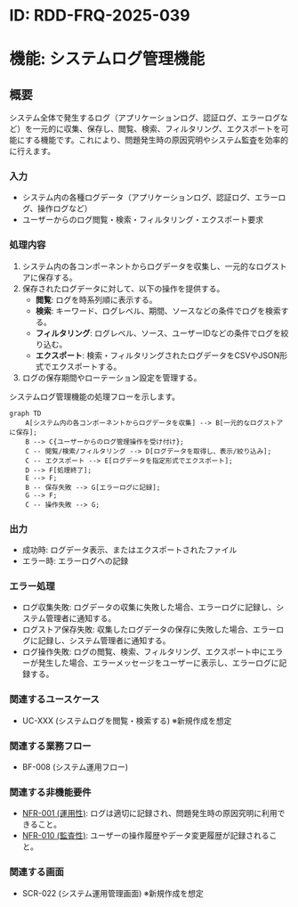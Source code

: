 # ID: RDD-FRQ-2025-039

# 機能: システムログ管理機能

## 概要

システム全体で発生するログ（アプリケーションログ、認証ログ、エラーログなど）を一元的に収集、保存し、閲覧、検索、フィルタリング、エクスポートを可能にする機能です。これにより、問題発生時の原因究明やシステム監査を効率的に行えます。

### 入力

- システム内の各種ログデータ（アプリケーションログ、認証ログ、エラーログ、操作ログなど）
- ユーザーからのログ閲覧・検索・フィルタリング・エクスポート要求

### 処理内容

1. システム内の各コンポーネントからログデータを収集し、一元的なログストアに保存する。
1. 保存されたログデータに対して、以下の操作を提供する。
   - **閲覧**: ログを時系列順に表示する。
   - **検索**: キーワード、ログレベル、期間、ソースなどの条件でログを検索する。
   - **フィルタリング**: ログレベル、ソース、ユーザーIDなどの条件でログを絞り込む。
   - **エクスポート**: 検索・フィルタリングされたログデータをCSVやJSON形式でエクスポートする。
1. ログの保存期間やローテーション設定を管理する。

システムログ管理機能の処理フローを示します。

```mermaid
graph TD
    A[システム内の各コンポーネントからログデータを収集] --> B[一元的なログストアに保存];
    B --> C{ユーザーからのログ管理操作を受け付け};
    C -- 閲覧/検索/フィルタリング --> D[ログデータを取得し、表示/絞り込み];
    C -- エクスポート --> E[ログデータを指定形式でエクスポート];
    D --> F[処理終了];
    E --> F;
    B -- 保存失敗 --> G[エラーログに記録];
    G --> F;
    C -- 操作失敗 --> G;
```

### 出力

- 成功時: ログデータ表示、またはエクスポートされたファイル
- エラー時: エラーログへの記録

### エラー処理

- ログ収集失敗: ログデータの収集に失敗した場合、エラーログに記録し、システム管理者に通知する。
- ログストア保存失敗: 収集したログデータの保存に失敗した場合、エラーログに記録し、システム管理者に通知する。
- ログ操作失敗: ログの閲覧、検索、フィルタリング、エクスポート中にエラーが発生した場合、エラーメッセージをユーザーに表示し、エラーログに記録する。

### 関連するユースケース

- UC-XXX (システムログを閲覧・検索する) ※新規作成を想定

### 関連する業務フロー

- BF-008 (システム運用フロー)

### 関連する非機能要件

- [NFR-001 (運用性)](../non-functional-requirements/nfr-001-operability.md): ログは適切に記録され、問題発生時の原因究明に利用できること。
- [NFR-010 (監査性)](../non-functional-requirements/nfr-010-auditability.md): ユーザーの操作履歴やデータ変更履歴が記録されること。

### 関連する画面

- SCR-022 (システム運用管理画面) ※新規作成を想定
